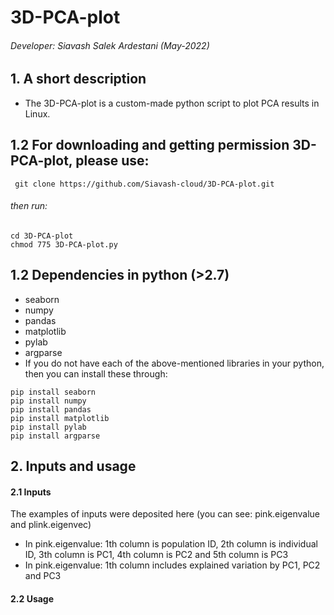 # 3D-PCA-plot
###### Developer: Siavash Salek Ardestani (May-2022)
## 1. A short description
* The 3D-PCA-plot is a custom-made python script to plot PCA results in Linux.
## 1.2 For downloading and getting permission 3D-PCA-plot, please use:
``` git clone https://github.com/Siavash-cloud/3D-PCA-plot.git```
###### then run:
``` 
cd 3D-PCA-plot
chmod 775 3D-PCA-plot.py
```
## 1.2 Dependencies in python (>2.7)
* seaborn
* numpy
* pandas
* matplotlib
* pylab
* argparse
* If you do not have each of the above-mentioned libraries in your python, then you can install these through:
```
pip install seaborn
pip install numpy
pip install pandas
pip install matplotlib
pip install pylab
pip install argparse
```
## 2. Inputs and usage
#### 2.1 Inputs
The examples of inputs were deposited here (you can see: pink.eigenvalue and plink.eigenvec)
* In pink.eigenvalue:
1th column is population ID,
2th column is individual ID,
3th column is PC1,
4th column is PC2 and
5th column is PC3
* In pink.eigenvalue:
1th column includes explained variation by PC1, PC2 and PC3
#### 2.2 Usage
```python 3D-PCA-plot.py --evec plink.eigenvec --eval plink.eigenval --s 70 --x 15 --y 10 --c brg --o sia
```
